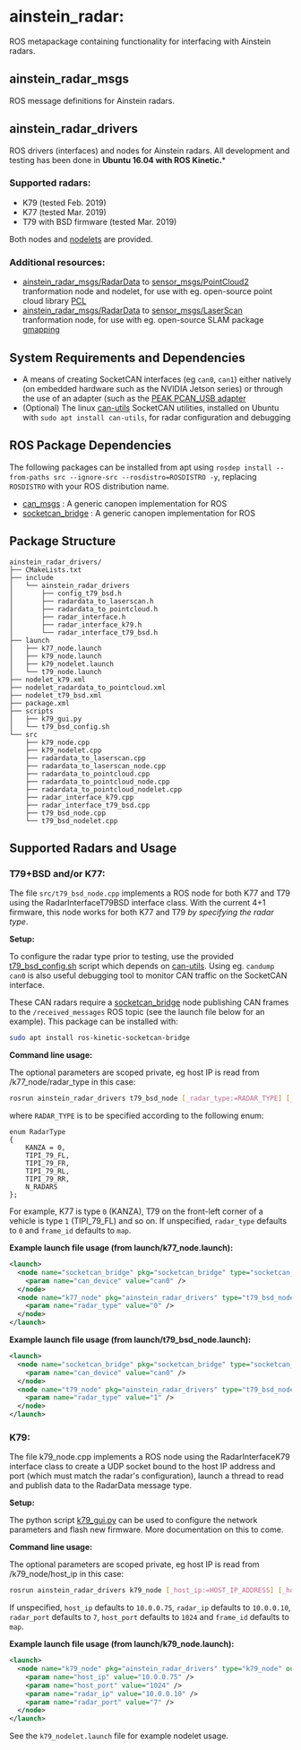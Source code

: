 # ainstein_radar:

ROS metapackage containing functionality for interfacing with Ainstein radars.

## ainstein_radar_msgs

ROS message definitions for Ainstein radars.

## ainstein_radar_drivers

ROS drivers (interfaces) and nodes for Ainstein radars.  All development and testing has been done in **Ubuntu 16.04 with ROS Kinetic.***

### Supported radars:

- K79 (tested Feb. 2019)
- K77 (tested Mar. 2019)
- T79 with BSD firmware (tested Mar. 2019)

Both nodes and [nodelets](http://wiki.ros.org/nodelet) are provided.

### Additional resources:

- [ainstein_radar_msgs/RadarData](https://github.com/AinsteinAI/ainstein_radar/blob/master/ainstein_radar_msgs/msg/RadarData.msg) to [sensor_msgs/PointCloud2](http://docs.ros.org/melodic/api/sensor_msgs/html/msg/PointCloud2.html) tranformation node and nodelet, for use with eg. open-source point cloud library [PCL](http://pointclouds.org/)
- [ainstein_radar_msgs/RadarData](https://github.com/AinsteinAI/ainstein_radar/blob/master/ainstein_radar_msgs/msg/RadarData.msg) to [sensor_msgs/LaserScan](http://docs.ros.org/melodic/api/sensor_msgs/html/msg/LaserScan.html) tranformation node, for use with eg. open-source SLAM package [gmapping](http://wiki.ros.org/gmapping)

## System Requirements and Dependencies

- A means of creating SocketCAN interfaces (eg ```can0```, ```can1```) either natively (on embedded hardware such as the NVIDIA Jetson series) or through the use of an adapter (such as the [PEAK PCAN_USB adapter](https://www.peak-system.com/PCAN-USB.199.0.html?&L=1)
- (Optional) The linux [can-utils](https://github.com/linux-can/can-utils) SocketCAN utilities, installed on Ubuntu with ```sudo apt install can-utils```, for radar configuration and debugging

## ROS Package Dependencies

The following packages can be installed from apt using ```rosdep install --from-paths src --ignore-src --rosdistro=ROSDISTRO -y```, replacing ```ROSDISTRO``` with your ROS distribution name.

- [can_msgs](http://wiki.ros.org/can_msgs?distro=melodic) : A generic canopen implementation for ROS
- [socketcan_bridge](http://wiki.ros.org/can_msgs?distro=melodic) : A generic canopen implementation for ROS

## Package Structure

```
ainstein_radar_drivers/
├── CMakeLists.txt
├── include
│   └── ainstein_radar_drivers
│       ├── config_t79_bsd.h
│       ├── radardata_to_laserscan.h
│       ├── radardata_to_pointcloud.h
│       ├── radar_interface.h
│       ├── radar_interface_k79.h
│       └── radar_interface_t79_bsd.h
├── launch
│   ├── k77_node.launch
│   ├── k79_node.launch
│   ├── k79_nodelet.launch
│   └── t79_node.launch
├── nodelet_k79.xml
├── nodelet_radardata_to_pointcloud.xml
├── nodelet_t79_bsd.xml
├── package.xml
├── scripts
│   ├── k79_gui.py
│   └── t79_bsd_config.sh
└── src
    ├── k79_node.cpp
    ├── k79_nodelet.cpp
    ├── radardata_to_laserscan.cpp
    ├── radardata_to_laserscan_node.cpp
    ├── radardata_to_pointcloud.cpp
    ├── radardata_to_pointcloud_node.cpp
    ├── radardata_to_pointcloud_nodelet.cpp
    ├── radar_interface_k79.cpp
    ├── radar_interface_t79_bsd.cpp
    ├── t79_bsd_node.cpp
    └── t79_bsd_nodelet.cpp
```				

## Supported Radars and Usage

### T79+BSD and/or K77:

The file ```src/t79_bsd_node.cpp``` implements a ROS node for both K77 and T79 using the RadarInterfaceT79BSD interface class.  With the current 4+1 firmware, this node works for both K77 and T79 *by specifying the radar type*.

**Setup:**

To configure the radar type prior to testing, use the provided [t79_bsd_config.sh](https://github.com/AinsteinAI/ainstein_radar/blob/master/ainstein_radar_drivers/scripts/t79_bsd_config.sh) script which depends on [can-utils](https://github.com/linux-can/can-utils). Using eg. ```candump can0``` is also useful debugging tool to monitor CAN traffic on the SocketCAN interface.

These CAN radars require a [socketcan_bridge](http://wiki.ros.org/socketcan_bridge) node publishing CAN frames to the ```/received_messages``` ROS topic (see the launch file below for an example).  This package can be installed with:

```bash
sudo apt install ros-kinetic-socketcan-bridge
```

**Command line usage:**	

The optional parameters are scoped private, eg host IP is read from /k77_node/radar_type in this case:

```bash
rosrun ainstein_radar_drivers t79_bsd_node [_radar_type:=RADAR_TYPE] [_frame_id:=RADAR_FRAME_ID]
```

where ```RADAR_TYPE``` is to be specified according to the following enum:

```
enum RadarType
{
    KANZA = 0,
    TIPI_79_FL,
    TIPI_79_FR,
    TIPI_79_RL,
    TIPI_79_RR,
    N_RADARS
};
```

For example, K77 is type ```0``` (KANZA), T79 on the front-left corner of a vehicle is type ```1``` (TIPI_79_FL) and so on.  If unspecified, ```radar_type``` defaults to ```0``` and ```frame_id``` defaults to ```map```.

**Example launch file usage (from launch/k77_node.launch):**

```xml
<launch>
  <node name="socketcan_bridge" pkg="socketcan_bridge" type="socketcan_bridge_node"  required="true" >
    <param name="can_device" value="can0" />
  </node>
  <node name="k77_node" pkg="ainstein_radar_drivers" type="t79_bsd_node" required="true" >
    <param name="radar_type" value="0" />
  </node>
</launch>
```

**Example launch file usage (from launch/t79_bsd_node.launch):**

```xml
<launch>
  <node name="socketcan_bridge" pkg="socketcan_bridge" type="socketcan_bridge_node"  required="true" >
    <param name="can_device" value="can0" />
  </node>
  <node name="t79_node" pkg="ainstein_radar_drivers" type="t79_bsd_node" required="true" >
    <param name="radar_type" value="1" />
  </node>
</launch>
```

### K79:

The file k79_node.cpp implements a ROS node using the RadarInterfaceK79 interface class to create a UDP socket bound to the host IP address and port (which must match the radar's configuration), launch a thread to read and publish data to the RadarData message type.

**Setup:**

The python script [k79_gui.py](https://github.com/AinsteinAI/ainstein_radar/blob/master/ainstein_radar_drivers/scripts/k79_gui.py) can be used to configure the network parameters and flash new firmware. More documentation on this to come.

**Command line usage:**	

The optional parameters are scoped private, eg host IP is read from /k79_node/host_ip in this case:

```bash
rosrun ainstein_radar_drivers k79_node [_host_ip:=HOST_IP_ADDRESS] [_host_port:=HOST_UDP_PORT] [_radar_ip:=RADAR_IP_ADDRESS] [_radar_port:=RADAR_UDP_PORT] [_frame_id:=RADAR_FRAME_ID]
```

If unspecified, ```host_ip``` defaults to ```10.0.0.75```, ```radar_ip``` defaults to ```10.0.0.10```, ```radar_port``` defaults to ```7```, ```host_port``` defaults to ```1024``` and ```frame_id``` defaults to ```map```.

**Example launch file usage (from launch/k79_node.launch):**

```xml
<launch>
  <node name="k79_node" pkg="ainstein_radar_drivers" type="k79_node" output="screen" required="true" >
    <param name="host_ip" value="10.0.0.75" />
    <param name="host_port" value="1024" />
    <param name="radar_ip" value="10.0.0.10" />
    <param name="radar_port" value="7" />
  </node>
</launch>
```

See the ```k79_nodelet.launch``` file for example nodelet usage.

